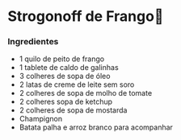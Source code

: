 # Strogonoff de Frango:chicken:

### Ingredientes

- 1 quilo de peito de frango
- 1 tablete de caldo de galinhas
- 3 colheres de sopa de óleo
- 2 latas de creme de leite sem soro
- 2 colheres de sopa de molho de tomate
- 2 colheres sopa de ketchup
- 2 colheres de sopa de mostarda
- Champignon
- Batata palha e arroz branco para acompanhar





